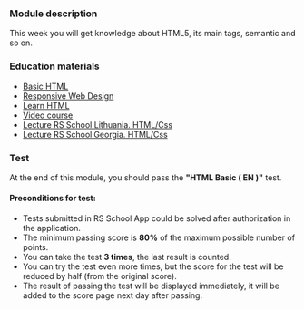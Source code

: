 ### Module description
This week you will get knowledge about HTML5, its main tags, semantic and so on. 

### Education materials
* [Basic HTML](https://www.freecodecamp.org/learn/responsive-web-design/#basic-html-and-html5)
* [Responsive Web Design](https://www.freecodecamp.org/learn/2022/responsive-web-design/)
* [Learn HTML](https://www.codecademy.com/learn/learn-html)
* [Video course](https://www.youtube.com/watch?v=Y1BlT4_c_SU&list=PL4cUxeGkcC9ibZ2TSBaGGNrgh4ZgYE6Cc&ab_channel=TheNetNinja)
* [Lecture RS School.Lithuania. HTML/Css](https://youtu.be/YiLqgZY4xCU)
* [Lecture RS School.Georgia. HTML/Css](https://youtu.be/_oSYrBCsf2Q)

### Test
At the end of this module, you should pass the **"HTML Basic ( EN )"** test.

#### Preconditions for test:
* Tests submitted in RS School App could be solved after authorization in the application.
* The minimum passing score is **80%** of the maximum possible number of points.
* You can take the test **3 times**, the last result is counted.
* You can try the test even more times, but the score for the test will be reduced by half (from the original score).
* The result of passing the test will be displayed immediately, it will be added to the score page next day after passing.

